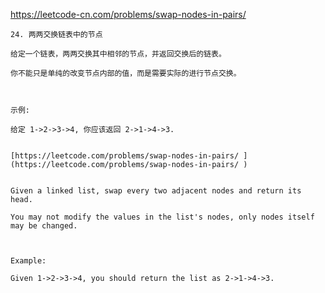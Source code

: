 
[ https://leetcode-cn.com/problems/swap-nodes-in-pairs/ ]( https://leetcode-cn.com/problems/swap-nodes-in-pairs/)


    24. 两两交换链表中的节点

    给定一个链表，两两交换其中相邻的节点，并返回交换后的链表。

    你不能只是单纯的改变节点内部的值，而是需要实际的进行节点交换。

    

    示例:

    给定 1->2->3->4, 你应该返回 2->1->4->3.


    [https://leetcode.com/problems/swap-nodes-in-pairs/ ](https://leetcode.com/problems/swap-nodes-in-pairs/ )


    Given a linked list, swap every two adjacent nodes and return its head.

    You may not modify the values in the list's nodes, only nodes itself may be changed.

    

    Example:

    Given 1->2->3->4, you should return the list as 2->1->4->3.